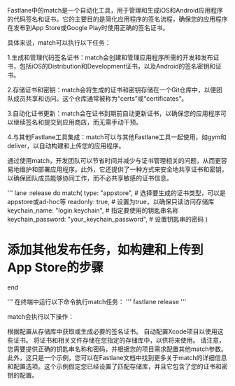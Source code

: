 Fastlane中的match是一个自动化工具，用于管理和生成iOS和Android应用程序的代码签名和证书。它的主要目的是简化应用程序的签名流程，确保您的应用程序在发布到App Store或Google Play时使用正确的签名证书。

具体来说，match可以执行以下任务：

1.生成和管理代码签名证书：match会创建和管理应用程序所需的开发和发布证书，包括iOS的Distribution和Development证书，以及Android的签名密钥和证书。

2.存储证书和密钥：match会将生成的证书和密钥存储在一个Git仓库中，以便团队成员共享和访问。这个仓库通常被称为“certs”或“certificates”。

3.自动化证书更新：match会在证书到期前自动更新证书，以确保您的应用程序可以继续签名和提交到应用商店，而无需手动干预。

4.与其他Fastlane工具集成：match可以与其他Fastlane工具一起使用，如gym和deliver，以自动构建和上传您的应用程序。

通过使用match，开发团队可以节省时间并减少与证书管理相关的问题，从而更容易地维护和部署应用程序。此外，它还提供了一种方式来安全地共享证书和密钥，以确保团队成员能够协同工作，而不必共享敏感的证书信息。

'''
lane :release do
  match(
    type: "appstore", # 选择要生成的证书类型，可以是appstore或ad-hoc等
    readonly: true, # 设置为true，以确保只读访问存储库
    keychain_name: "login.keychain", # 指定要使用的钥匙串名称
    keychain_password: "your_keychain_password", # 设置钥匙串的密码
  )

  # 添加其他发布任务，如构建和上传到App Store的步骤
end

'''
在终端中运行以下命令执行match任务：
'''
fastlane release
'''

match会执行以下操作：

根据配置从存储库中获取或生成必要的签名证书。
自动配置Xcode项目以使用这些证书。
将证书和相关文件存储在您指定的存储库中，以供将来使用。
请注意，您需要提供正确的钥匙串名称和密码，并根据您的项目需求配置其他match参数。此外，这只是一个示例，您可以在Fastlane文档中找到更多关于match的详细信息和配置选项。这个示例假定您已经设置了匹配存储库，并且它包含了您的证书和密钥的配置。
